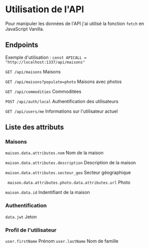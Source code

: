 # Utilisation de l'API

Pour manipuler les données de l'API j'ai utilisé la fonction ```fetch``` en JavaScript Vanilla.

## Endpoints

Exemple d'utilisation : ```const APICALL = "http://localhost:1337/api/maisons"```

```GET /api/maisons``` Maisons

```GET /api/maisons?populate=photo``` Maisons avec photos

```GET /api/commodities``` Commoditées

```POST /api/auth/local``` Authentification des utilisateurs

```GET /api/users/me``` Informations sur l'utilisateur actuel

## Liste des attributs

### Maisons

```maison.data.attributes.nom``` Nom de la maison

```maison.data.attributes.description``` Description de la maison

```maison.data.attributes.secteur_geo``` Secteur géographique

``` maison.data.attributes.photo.data.attributes.url``` Photo

```maison.data.id``` Indentifiant de la maison

### Authentification

```data.jwt``` Jeton

### Profil de l'utilisateur

```user.firstName``` Prénom
```user.lastName``` Nom de famille